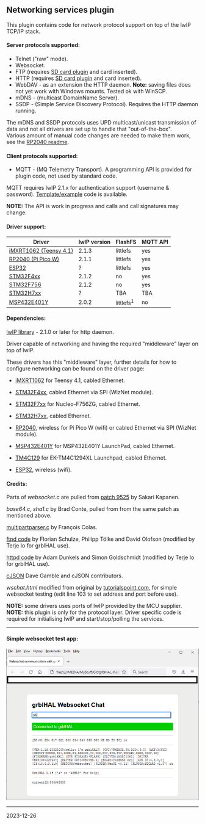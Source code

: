 ## Networking services plugin

This plugin contains code for network protocol support on top of the lwIP TCP/IP stack.

#### Server protocols supported:

* Telnet \("raw" mode\).
* Websocket.
* FTP \(requires [SD card plugin](https://github.com/grblHAL/Plugin_SD_card) and card inserted\).
* HTTP \(requires [SD card plugin](https://github.com/grblHAL/Plugin_SD_card) and card inserted\).
* WebDAV - as an extension the HTTP daemon. __Note:__ saving files does not yet work with Windows mounts. Tested ok with WinSCP.
* mDNS - \(multicast DomainName Server\).
* SSDP - \(Simple Service Discovery Protocol\). Requires the HTTP daemon running.

The mDNS and SSDP protocols uses UPD multicast/unicast transmission of data and not all drivers are set up to handle that "out-of-the-box".  
Various amount of manual code changes are needed to make them work, see the [RP2040 readme](https://github.com/grblHAL/RP2040/blob/master/README.md).

#### Client protocols supported:

* MQTT - \(MQ Telemetry Transport\). A programming API is provided for plugin code, not used by standard code.

MQTT requires lwIP 2.1.x for authentication support \(username & password\). [Template/example](https://github.com/grblHAL/Templates/tree/master/my_plugin/MQTT_example) code is available.

__NOTE:__ The API is work in progress and calls and call signatures may change.

#### Driver support:

| Driver                                                            |lwIP version| FlashFS              | MQTT API |
|-------------------------------------------------------------------|------------|----------------------|----------|
| [iMXRT1062 \(Teensy 4.1\)](https://github.com/grblHAL/iMXRT1062)  | 2.1.3      | littlefs             | yes      |
| [RP2040 \(Pi Pico W\)](https://github.com/grblHAL/RP2040)         | 2.1.1      | littlefs             | yes      |
| [ESP32](https://github.com/grblHAL/ESP32)                         | ?          | littlefs             | yes      |
| [STM32F4xx](https://github.com/grblHAL/STM32F4xx)                 | 2.1.2      | no                   | yes      |
| [STM32F756](https://github.com/grblHAL/STM32F7xx)                 | 2.1.2      | no                   | yes      |
| [STM32H7xx](https://github.com/dresco/STM32H7xx)                  | ?          | TBA                  | TBA      |
| [MSP432E401Y](https://github.com/grblHAL/MSP432E401Y)             | 2.0.2      | littlefs<sup>1</sup> | no       |

#### Dependencies:

[lwIP library](http://savannah.nongnu.org/projects/lwip/) - 2.1.0 or later for http daemon.

Driver capable of networking and having the required "middleware" layer on top of lwIP.

These drivers has this "middleware" layer, further details for how to configure networking can be found on the driver page:

* [iMXRT1062](https://github.com/grblHAL/IMXRT1062) for Teensy 4.1, cabled Ethernet.

* [STM32F4xx](https://github.com/grblHAL/STM32F7xx), cabled Ethernet via SPI \(WizNet module\).

* [STM32F7xx](https://github.com/grblHAL/STM32F7xx) for Nucleo-F756ZG, cabled Ethernet.

* [STM32H7xx](https://github.com/dresco/STM32H7xx), cabled Ethernet.

* [RP2040](https://github.com/grblHAL/RP2040), wireless for Pi Pico W \(wifi\) or cabled Ethernet via SPI \(WizNet module\).

* [MSP432E401Y](https://github.com/grblHAL/MSP432E401Y) for MSP432E401Y LaunchPad, cabled Ethernet.

* [TM4C129](https://github.com/grblHAL/TM4C129) for EK-TM4C1294XL Launchpad, cabled Ethernet.

* [ESP32](https://github.com/grblHAL/ESP32), wireless \(wifi\).

#### Credits:

Parts of _websocket.c_ are pulled from [patch 9525](http://savannah.nongnu.org/patch/?9525) by Sakari Kapanen.

_base64.c_, _sha1.c_ by Brad Conte, pulled from from the same patch as mentioned above.

[multipartparser.c](https://github.com/francoiscolas/multipart-parser) by Fran&ccedil;ois Colas. 

[ftpd code](https://github.com/toelke/lwip-ftpd) by Florian Schulze, Philipp T&ouml;lke and David Olofson \(modified by Terje Io for grblHAL use\).

[httpd code](http://savannah.nongnu.org/projects/lwip/) by Adam Dunkels and Simon Goldschmidt \(modified by Terje Io for grblHAL use\).

[cJSON](https://github.com/DaveGamble/cJSON) Dave Gamble and cJSON contributors.

_wschat.html_ modified from original by [tutorialspoint.com](https://www.tutorialspoint.com/websockets/websockets_javascript_application.htm), for simple websocket testing \(edit line 103 to set address and port before use\).

__NOTE:__ some drivers uses ports of lwIP provided by the MCU supplier.  
__NOTE:__ this plugin is only for the protocol layer. Driver specific code is required for initialising lwIP and start/stop/polling the services.

---
#### Simple websocket test app:
![Test](media/websocket.png)

---
2023-12-26
